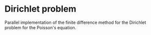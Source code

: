 # Dirichlet problem

Parallel implementation of the finite difference method for the Dirichlet problem for the Poisson's equation.

